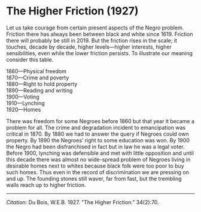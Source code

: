 # The Higher Friction (1927)

Let us take courage from certain present aspects of the Negro problem. Friction there has always been between black and white since 1619. Friction there will probably be still in 2019. But the friction rises in the scale; it touches, decade by decade, higher levels—higher interests, higher sensibilities, even while the lower friction persists. To illustrate our meaning consider this table.

1860—Physical freedom  
1870—Crime and poverty  
1880—Right to hold property  
1890—Reading and writing  
1900—Voting  
1910—Lynching  
1920—Homes

There was freedom for some Negroes before 1860 but that year it became a problem for all. The crime and degradation incident to emancipation was critical in 1870. By 1880 we had to answer the query if Negroes could own property. By 1890 the Negroes’ right to some education was won. By 1900 the Negro had been disfranchised in fact but in law he was a legal voter. Before 1900, lynching was defensible and met with little opposition and until this decade there was almost no wide-spread problem of Negroes living in desirable homes next to whites because black folk were too poor to buy such homes. Thus even in the record of discrimination we are pressing on and up. The founding stones still waver, far from fast, but the trembling walls reach up to higher friction.
________________
*Citation:* Du Bois, W.E.B. 1927. "The Higher Friction."  34(2):70.